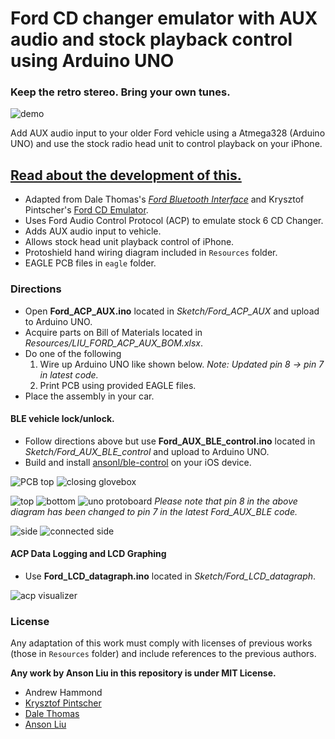 # Ford CD changer emulator with AUX audio and stock playback control using Arduino UNO

### **Keep the retro stereo. Bring your own tunes.**

![demo](https://raw.githubusercontent.com/ansonl/fordacp-aux/master/Resources/ford_acp_aux_demo_350w.gif)

Add AUX audio input to your older Ford vehicle using a Atmega328 (Arduino UNO) and use the stock radio head unit to control playback on your iPhone. 

## [Read about the development of this.](http://ansonliu.com/2017/09/ford-acp-cd-changer-emulator-aux-audio/)

  - Adapted from Dale Thomas's [*Ford Bluetooth Interface*](http://www.instructables.com/id/Ford-Bluetooth-Interface-Control-phone-with-stock-/) and Krysztof Pintscher's  [Ford CD Emulator](http://www.instructables.com/id/Ford-CD-Emulator-Arduino-Mega/).
  - Uses Ford Audio Control Protocol (ACP) to emulate stock 6 CD Changer.
  - Adds AUX audio input to vehicle.
  - Allows stock head unit playback control of iPhone.
  - Protoshield hand wiring diagram included in `Resources` folder. 
  - EAGLE PCB files in `eagle` folder.

### Directions
  - Open **Ford_ACP_AUX.ino** located in *Sketch/Ford_ACP_AUX* and upload to Arduino UNO.
  - Acquire parts on Bill of Materials located in *Resources/LIU_FORD_ACP_AUX_BOM.xlsx*.
  - Do one of the following
    1. Wire up Arduino UNO like shown below. *Note: Updated pin 8 → pin 7 in latest code.*
    2. Print PCB using provided EAGLE files.
  - Place the assembly in your car.

#### BLE vehicle lock/unlock.
  - Follow directions above but use **Ford_AUX_BLE_control.ino** located in *Sketch/Ford_AUX_BLE_control* and upload to Arduino UNO.
  - Build and install [ansonl/ble-control](https://github.com/ansonl/ble-control) on your iOS device.

![PCB top](https://raw.githubusercontent.com/ansonl/fordacp-aux/master/Resources/aux_inline_top.jpg)
![closing glovebox](https://raw.githubusercontent.com/ansonl/fordacp-aux/master/Resources/closing_glovebox.gif)

![top](https://raw.githubusercontent.com/ansonl/fordacp-aux/master/Resources/top.jpg) ![bottom](https://raw.githubusercontent.com/ansonl/fordacp-aux/master/Resources/bottom.jpg)
![uno protoboard](https://raw.githubusercontent.com/ansonl/fordacp-aux/master/Resources/uno-protoboard.png)
*Please note that pin 8 in the above diagram has been changed to pin 7 in the latest Ford_AUX_BLE code.* 

![side](https://raw.githubusercontent.com/ansonl/fordacp-aux/master/Resources/side.jpg) ![connected side](https://raw.githubusercontent.com/ansonl/fordacp-aux/master/Resources/connected-side.jpg)

#### ACP Data Logging and LCD Graphing
  - Use **Ford_LCD_datagraph.ino** located in *Sketch/Ford_LCD_datagraph*.

![acp visualizer](https://raw.githubusercontent.com/ansonl/fordacp-aux/master/Resources/data_bar_animated.gif)


### License

Any adaptation of this work must comply with licenses of previous works (those in `Resources` folder) and include references to the previous authors. 

**Any work by Anson Liu in this repository is under MIT License.**

  - Andrew Hammond
  - [Krysztof Pintscher](http://www.instructables.com/id/Ford-CD-Emulator-Arduino-Mega/)
  - [Dale Thomas](http://www.instructables.com/id/Ford-Bluetooth-Interface-Control-phone-with-stock-/)
  - [Anson Liu](http://ansonliu.com)
